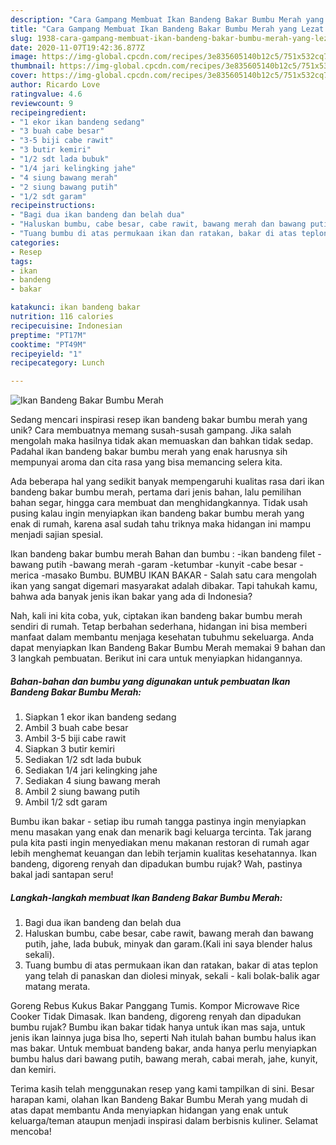```yaml
---
description: "Cara Gampang Membuat Ikan Bandeng Bakar Bumbu Merah yang Lezat Sekali"
title: "Cara Gampang Membuat Ikan Bandeng Bakar Bumbu Merah yang Lezat Sekali"
slug: 1938-cara-gampang-membuat-ikan-bandeng-bakar-bumbu-merah-yang-lezat-sekali
date: 2020-11-07T19:42:36.877Z
image: https://img-global.cpcdn.com/recipes/3e835605140b12c5/751x532cq70/ikan-bandeng-bakar-bumbu-merah-foto-resep-utama.jpg
thumbnail: https://img-global.cpcdn.com/recipes/3e835605140b12c5/751x532cq70/ikan-bandeng-bakar-bumbu-merah-foto-resep-utama.jpg
cover: https://img-global.cpcdn.com/recipes/3e835605140b12c5/751x532cq70/ikan-bandeng-bakar-bumbu-merah-foto-resep-utama.jpg
author: Ricardo Love
ratingvalue: 4.6
reviewcount: 9
recipeingredient:
- "1 ekor ikan bandeng sedang"
- "3 buah cabe besar"
- "3-5 biji cabe rawit"
- "3 butir kemiri"
- "1/2 sdt lada bubuk"
- "1/4 jari kelingking jahe"
- "4 siung bawang merah"
- "2 siung bawang putih"
- "1/2 sdt garam"
recipeinstructions:
- "Bagi dua ikan bandeng dan belah dua"
- "Haluskan bumbu, cabe besar, cabe rawit, bawang merah dan bawang putih, jahe, lada bubuk, minyak dan garam.(Kali ini saya blender halus sekali)."
- "Tuang bumbu di atas permukaan ikan dan ratakan, bakar di atas teplon yang telah di panaskan dan diolesi minyak, sekali - kali bolak-balik agar matang merata."
categories:
- Resep
tags:
- ikan
- bandeng
- bakar

katakunci: ikan bandeng bakar 
nutrition: 116 calories
recipecuisine: Indonesian
preptime: "PT17M"
cooktime: "PT49M"
recipeyield: "1"
recipecategory: Lunch

---
```



![Ikan Bandeng Bakar Bumbu Merah](https://img-global.cpcdn.com/recipes/3e835605140b12c5/751x532cq70/ikan-bandeng-bakar-bumbu-merah-foto-resep-utama.jpg)

Sedang mencari inspirasi resep ikan bandeng bakar bumbu merah yang unik? Cara membuatnya memang susah-susah gampang. Jika salah mengolah maka hasilnya tidak akan memuaskan dan bahkan tidak sedap. Padahal ikan bandeng bakar bumbu merah yang enak harusnya sih mempunyai aroma dan cita rasa yang bisa memancing selera kita.

Ada beberapa hal yang sedikit banyak mempengaruhi kualitas rasa dari ikan bandeng bakar bumbu merah, pertama dari jenis bahan, lalu pemilihan bahan segar, hingga cara membuat dan menghidangkannya. Tidak usah pusing kalau ingin menyiapkan ikan bandeng bakar bumbu merah yang enak di rumah, karena asal sudah tahu triknya maka hidangan ini mampu menjadi sajian spesial.

Ikan bandeng bakar bumbu merah Bahan dan bumbu : -ikan bandeng filet -bawang putih -bawang merah -garam -ketumbar -kunyit -cabe besar -merica -masako Bumbu. BUMBU IKAN BAKAR - Salah satu cara mengolah ikan yang sangat digemari masyarakat adalah dibakar. Tapi tahukah kamu, bahwa ada banyak jenis ikan bakar yang ada di Indonesia?


Nah, kali ini kita coba, yuk, ciptakan ikan bandeng bakar bumbu merah sendiri di rumah. Tetap berbahan sederhana, hidangan ini bisa memberi manfaat dalam membantu menjaga kesehatan tubuhmu sekeluarga. Anda dapat menyiapkan Ikan Bandeng Bakar Bumbu Merah memakai 9 bahan dan 3 langkah pembuatan. Berikut ini cara untuk menyiapkan hidangannya.

<!--inarticleads1-->

##### Bahan-bahan dan bumbu yang digunakan untuk pembuatan Ikan Bandeng Bakar Bumbu Merah:

1. Siapkan 1 ekor ikan bandeng sedang
1. Ambil 3 buah cabe besar
1. Ambil 3-5 biji cabe rawit
1. Siapkan 3 butir kemiri
1. Sediakan 1/2 sdt lada bubuk
1. Sediakan 1/4 jari kelingking jahe
1. Sediakan 4 siung bawang merah
1. Ambil 2 siung bawang putih
1. Ambil 1/2 sdt garam


Bumbu ikan bakar - setiap ibu rumah tangga pastinya ingin menyiapkan menu masakan yang enak dan menarik bagi keluarga tercinta. Tak jarang pula kita pasti ingin menyediakan menu makanan restoran di rumah agar lebih menghemat keuangan dan lebih terjamin kualitas kesehatannya. Ikan bandeng, digoreng renyah dan dipadukan bumbu rujak? Wah, pastinya bakal jadi santapan seru! 

<!--inarticleads2-->

##### Langkah-langkah membuat Ikan Bandeng Bakar Bumbu Merah:

1. Bagi dua ikan bandeng dan belah dua
1. Haluskan bumbu, cabe besar, cabe rawit, bawang merah dan bawang putih, jahe, lada bubuk, minyak dan garam.(Kali ini saya blender halus sekali).
1. Tuang bumbu di atas permukaan ikan dan ratakan, bakar di atas teplon yang telah di panaskan dan diolesi minyak, sekali - kali bolak-balik agar matang merata.


Goreng Rebus Kukus Bakar Panggang Tumis. Kompor Microwave Rice Cooker Tidak Dimasak. Ikan bandeng, digoreng renyah dan dipadukan bumbu rujak? Bumbu ikan bakar tidak hanya untuk ikan mas saja, untuk jenis ikan lainnya juga bisa lho, seperti Nah itulah bahan bumbu halus ikan mas bakar. Untuk membuat bandeng bakar, anda hanya perlu menyiapkan bumbu halus dari bawang putih, bawang merah, cabai merah, jahe, kunyit, dan kemiri. 

Terima kasih telah menggunakan resep yang kami tampilkan di sini. Besar harapan kami, olahan Ikan Bandeng Bakar Bumbu Merah yang mudah di atas dapat membantu Anda menyiapkan hidangan yang enak untuk keluarga/teman ataupun menjadi inspirasi dalam berbisnis kuliner. Selamat mencoba!
